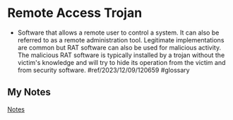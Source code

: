 # Remote Access Trojan
- Software that allows a remote user to control a system. It can also be referred to as a remote administration tool. Legitimate implementations are common but RAT software can also be used for malicious activity. The malicious RAT software is typically installed by a trojan without the victim's knowledge and will try to hide its operation from the victim and from security software. #ref/2023/12/09/120659 #glossary
## My Notes
[Notes](mynotes/remote-access-trojan-notes.md)

